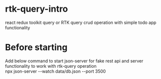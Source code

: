 # rtk-query-intro
react redux toolkit query or RTK query crud operation with simple todo app functionality

# Before starting 
Add below command to start json-server for fake rest api and server functionality to work with rtk-query operation      
npx json-server --watch data/db.json --port 3500
